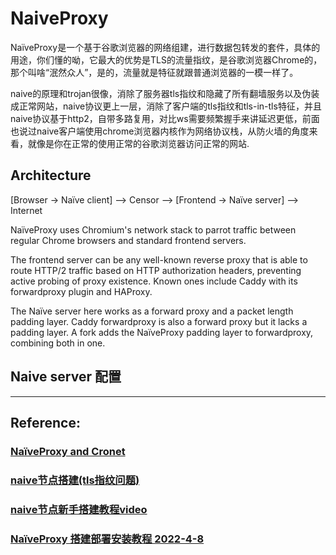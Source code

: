 # NaiveProxy

NaïveProxy是一个基于谷歌浏览器的网络组建，进行数据包转发的套件，具体的用途，你们懂的呦，它最大的优势是TLS的流量指纹，是谷歌浏览器Chrome的，那个叫啥“泯然众人”，是的，流量就是特征就跟普通浏览器的一模一样了。

naive的原理和trojan很像，消除了服务器tls指纹和隐藏了所有翻墙服务以及伪装成正常网站，naive协议更上一层，消除了客户端的tls指纹和tls-in-tls特征，并且naive协议基于http2，自带多路复用，对比ws需要频繁握手来讲延迟更低，前面也说过naive客户端使用chrome浏览器内核作为网络协议栈，从防火墙的角度来看，就像是你在正常的使用正常的谷歌浏览器访问正常的网站.

## Architecture

[Browser → Naïve client] ⟶ Censor ⟶ [Frontend → Naïve server] ⟶ Internet

NaïveProxy uses Chromium's network stack to parrot traffic between regular Chrome browsers and standard frontend servers.

The frontend server can be any well-known reverse proxy that is able to route HTTP/2 traffic based on HTTP authorization headers, preventing active probing of proxy existence. Known ones include Caddy with its forwardproxy plugin and HAProxy.

The Naïve server here works as a forward proxy and a packet length padding layer. Caddy forwardproxy is also a forward proxy but it lacks a padding layer. A fork adds the NaïveProxy padding layer to forwardproxy, combining both in one.

## Naive server 配置




---
## Reference:

### [NaïveProxy and Cronet ](https://github.com/klzgrad/naiveproxy)

### [naive节点搭建(tls指纹问题)](https://bulianglin.com/archives/naive.html)

### [naive节点新手搭建教程video](https://www.youtube.com/watch?v=F2VsjS6fybs)

### [NaïveProxy 搭建部署安装教程 2022-4-8](https://dasmz.com/?p=1908)

